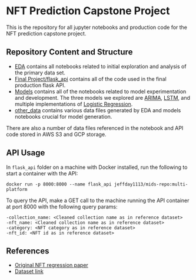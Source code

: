 # NFT Prediction Capstone Project

This is the repository for all jupyter notebooks and production code for the NFT prediction capstone project.

## Repository Content and Structure

- [EDA](https://github.com/jrday93/nft_capstone/tree/main/EDA) contains all notebooks related to initial exploration and analysis of the primary data set.
- [Final Project/flask_api](https://github.com/jrday93/nft_capstone/tree/readme_edit/Final%20Project/flask_api) contains all of the code used in the final production flask API.
- [Models](https://github.com/jrday93/nft_capstone/tree/readme_edit/Models) contains all of the notebooks related to model experimentation and development. The three models we explored are [ARIMA](https://github.com/jrday93/nft_capstone/tree/readme_edit/Models/ARIMA), [LSTM](https://github.com/jrday93/nft_capstone/tree/readme_edit/Models/LSTM), and multiple implementations of [Logistic Regression](https://github.com/jrday93/nft_capstone/tree/readme_edit/Models/Logistic%20Regression).
- [other_data](https://github.com/jrday93/nft_capstone/tree/readme_edit/other_data) contains various data files generated by EDA and models notebooks crucial for model generation.

There are also a number of data files referenced in the notebook and API code stored in AWS S3 and GCP storage.

## API Usage

In `flask_api` folder on a machine with Docker installed, run the following to start a container with the API:

```
docker run -p 8000:8000 --name flask_api jeffday1113/mids-repo:multi-platform
```

To query the API, make a GET call to the machine running the API container at port 8000 with the following query params:

```
-collection_name: <Cleaned collection name as in reference dataset>
-nft_name: <Cleaned collection name as in reference dataset>
-category: <NFT category as in reference dataset>
-nft_id: <NFT id as in reference dataset>
```

## References
- [Original NFT regression paper](https://www.nature.com/articles/s41598-021-00053-8.pdf)
- [Dataset link](https://osf.io/wsnzr/?view_only=319a53cf1bf542bbbe538aba37916537)
